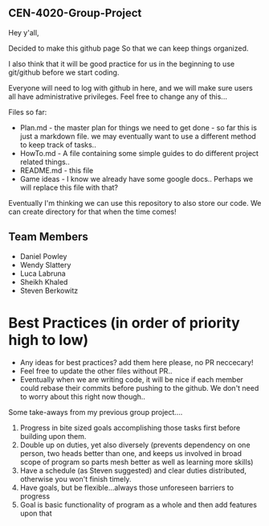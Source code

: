 ## CEN-4020-Group-Project

Hey y'all, 

Decided to make this github page So that we can keep things organized.

I also think that it will be good practice for us in the beginning to use git/github before we start coding. 

Everyone will need to log with github in here, and we will make sure users all have administrative privileges.
Feel free to change any of this... 

Files so far: 
* Plan.md - the master plan for things we need to get done
        - so far this is just a  markdown file. we may eventually want to use 
        a different method to keep track of tasks..
* HowTo.md - A file containing some simple guides to do different project related things..
* README.md - this file
* Game ideas - I know we already have some google docs.. Perhaps we will replace this file with that?

Eventually I'm thinking we can use this repository to also store our code. We can create directory for that when the time comes!



## Team Members

* Daniel Powley
* Wendy Slattery
* Luca Labruna
* Sheikh Khaled
* Steven Berkowitz

# Best Practices (in order of priority high to low)
 * Any ideas for best practices? add them here please, no PR neccecary!
 * Feel free to update the other files without PR..
 * Eventually when we are writing  code, it will be nice if each member could rebase their commits before pushing to the github. We don't need to worry about this right now though..
 
 Some take-aways from my previous group project....
 1. Progress in bite sized goals accomplishing those tasks first before building upon them.
 2. Double up on duties, yet also diversely (prevents dependency on one person, two heads better than one, and keeps us involved in    broad scope of program so parts mesh better as well as learning more skills)
 3. Have a schedule (as Steven suggested) and clear duties distributed, otherwise you won't finish timely.
 4. Have goals, but be flexible...always those unforeseen barriers to progress
 5. Goal is basic functionality of program as a whole and then add features upon that


